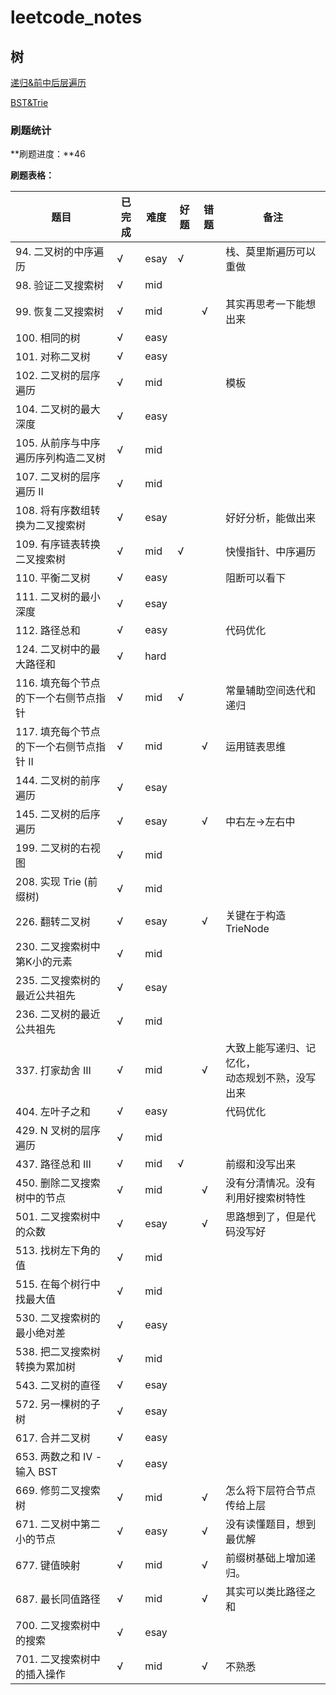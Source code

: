 # leetcode_notes

## 树

[递归&前中后层遍历](https://github.com/junchao-ustc/leetcode_notes/blob/main/%E6%A0%91%E4%B8%93%E9%A2%98/%E9%80%92%E5%BD%92%26%E5%89%8D%E4%B8%AD%E5%90%8E%E5%B1%82%E9%81%8D%E5%8E%86.md)

[BST&Trie](https://github.com/junchao-ustc/leetcode_notes/blob/main/%E6%A0%91%E4%B8%93%E9%A2%98/BST%26Trie.md)

### 刷题统计

**刷题进度：**46

**刷题表格：**

| 题目                                     | 已完成 | 难度 | 好题 | 错题 | 备注                                                 |
| ---------------------------------------- | ------ | ---- | ---- | ---- | ---------------------------------------------------- |
| 94. 二叉树的中序遍历                     | √      | esay | √    |      | 栈、莫里斯遍历可以重做                               |
| 98. 验证二叉搜索树                       | √      | mid  |      |      |                                                      |
| 99. 恢复二叉搜索树                       | √      | mid  |      | √    | 其实再思考一下能想出来                               |
| 100. 相同的树                            | √      | easy |      |      |                                                      |
| 101. 对称二叉树                          | √      | easy |      |      |                                                      |
| 102. 二叉树的层序遍历                    | √      | mid  |      |      | 模板                                                 |
| 104. 二叉树的最大深度                    | √      | easy |      |      |                                                      |
| 105. 从前序与中序遍历序列构造二叉树      | √      | mid  |      |      |                                                      |
| 107. 二叉树的层序遍历 II                 | √      | mid  |      |      |                                                      |
| 108. 将有序数组转换为二叉搜索树          | √      | esay |      |      | 好好分析，能做出来                                   |
| 109. 有序链表转换二叉搜索树              | √      | mid  | √    |      | 快慢指针、中序遍历                                   |
| 110. 平衡二叉树                          | √      | easy |      |      | 阻断可以看下                                         |
| 111. 二叉树的最小深度                    | √      | esay |      |      |                                                      |
| 112. 路径总和                            | √      | easy |      |      | 代码优化                                             |
| 124. 二叉树中的最大路径和                | √      | hard |      |      |                                                      |
| 116. 填充每个节点的下一个右侧节点指针    | √      | mid  | √    |      | 常量辅助空间迭代和递归                               |
| 117. 填充每个节点的下一个右侧节点指针 II | √      | mid  |      | √    | 运用链表思维                                         |
| 144. 二叉树的前序遍历                    | √      | esay |      |      |                                                      |
| 145. 二叉树的后序遍历                    | √      | esay |      | √    | 中右左->左右中                                       |
| 199. 二叉树的右视图                      | √      | mid  |      |      |                                                      |
| 208. 实现 Trie (前缀树)                  | √      | mid  |      |      |                                                      |
| 226. 翻转二叉树                          | √      | esay |      | √    | 关键在于构造TrieNode                                 |
| 230. 二叉搜索树中第K小的元素             | √      | mid  |      |      |                                                      |
| 235. 二叉搜索树的最近公共祖先            | √      | esay |      |      |                                                      |
| 236. 二叉树的最近公共祖先                | √      | mid  |      |      |                                                      |
| 337. 打家劫舍 III                        | √      | mid  |      | √    | 大致上能写递归、记忆化，<br />动态规划不熟，没写出来 |
| 404. 左叶子之和                          | √      | easy |      |      | 代码优化                                             |
| 429. N 叉树的层序遍历                    | √      | mid  |      |      |                                                      |
| 437. 路径总和 III                        | √      | mid  | √    |      | 前缀和没写出来                                       |
| 450. 删除二叉搜索树中的节点              | √      | mid  |      | √    | 没有分清情况。没有利用好搜索树特性                   |
| 501. 二叉搜索树中的众数                  | √      | esay |      | √    | 思路想到了，但是代码没写好                           |
| 513. 找树左下角的值                      | √      | mid  |      |      |                                                      |
| 515. 在每个树行中找最大值                | √      | mid  |      |      |                                                      |
| 530. 二叉搜索树的最小绝对差              | √      | easy |      |      |                                                      |
| 538. 把二叉搜索树转换为累加树            | √      | mid  |      |      |                                                      |
| 543. 二叉树的直径                        | √      | esay |      |      |                                                      |
| 572. 另一棵树的子树                      | √      | esay |      |      |                                                      |
| 617. 合并二叉树                          | √      | easy |      |      |                                                      |
| 653. 两数之和 IV - 输入 BST              | √      | easy |      |      |                                                      |
| 669. 修剪二叉搜索树                      | √      | mid  |      | √    | 怎么将下层符合节点传给上层                           |
| 671. 二叉树中第二小的节点                | √      | easy |      | √    | 没有读懂题目，想到最优解                             |
| 677. 键值映射                            | √      | mid  |      | √    | 前缀树基础上增加递归。                               |
| 687. 最长同值路径                        | √      | mid  |      | √    | 其实可以类比路径之和                                 |
| 700. 二叉搜索树中的搜索                  | √      | esay |      |      |                                                      |
| 701. 二叉搜索树中的插入操作              | √      | mid  |      | √    | 不熟悉                                               |

